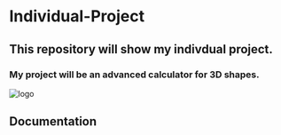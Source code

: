 # Individual-Project
## This repository will show my indivdual project.
### My project will be an advanced calculator for 3D shapes.
![logo]()

## Documentation
